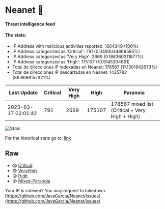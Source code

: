 # Neanet :hocho:
#### Threat intelligence feed
#### The stats:

- IP Address with malicious activities reported: 1604349 (100%)
- IP Address categorized as 'Critical':  791 (0.0493034869595%)
- IP Address categorized as 'Very High':  2669 (0.166360311877%)
- IP Address categorized as 'High':  175107 (10.9145204691)
- Total de direcciones IP indexadas en Neanet:  178567 (11.1301842679%)
- Total de direcciones IP descartadas en Neanet:  1425782 (88.8698157321%)

| Last Update | Critical | Very High | High | Paranoia |
| --- | --- | --- | --- | --- |
| 2023-03-17 02:01:42 | 791 | 2669 | 175107 | 178567 mixed list (Critical + Very High + High)|

![Stats](https://docs.google.com/spreadsheets/d/e/2PACX-1vSnaNMIXVabIpDJjufMlzH7poXnshF3mgd8Is1g9ytUEzVsP5my4Trn8f-xkoLLQ38xpL3HtmUexLo6/pubchart?oid=501124687&format=image)

For the historical stats go to: [link](/stats.csv)
## Raw
- :scream: [Critical](https://raw.githubusercontent.com/JavaGarcia/Neanet/master/blacklists/neanet_critical.txt)
- :fearful: [VeryHigh](https://raw.githubusercontent.com/JavaGarcia/Neanet/master/blacklists/neanet_veryHigh.txtt)
- :frowning: [High](https://raw.githubusercontent.com/JavaGarcia/Neanet/master/blacklists/neanet_high.txt)
- :dizzy_face: [Mixed-Paranoia](https://raw.githubusercontent.com/JavaGarcia/Neanet/master/blacklists/neanet_all.txt)


Your IP is indexed? You may request to takedown. [https://github.com/JavaGarcia/Neanet/issues](https://github.com/JavaGarcia/Neanet/issues)


























































































































































































































































































































































































































































































































































































































































































































































































































































































































































































































































































































































































































































































































































































































































































































































































































































































































































































































































































































































































































































































































































































































































































































































































































































































































































































































































































































































































































































































































































































































































































































































































































































































































































































































































































































































































































































































































































































































































































































































































































































































































































































































































































































































































































































































































































































































































































































































































































































































































































































































































































































































































































































































































































































































































































































































































































































































































































































































































































































































































































































































































































































































































































































































































































































































































































































































































































































































































































































































































































































































































































































































































































































































































































































































































































































































































































































































































































































































































































































































































































































































































































































































































































































































































































































































































































































































































































































































































































































































































































































































































































































































































































































































































































































































































































































































































































































































































































































































































































































































































































































































































